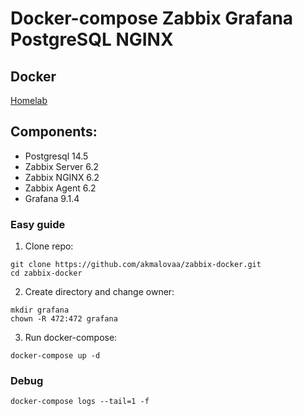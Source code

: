 # Docker-compose Zabbix Grafana PostgreSQL NGINX 
## Docker
 [Homelab]( https://akmalov.com/blog/zabbix-grafana-docker/)

## Components:

- Postgresql 14.5
- Zabbix Server 6.2
- Zabbix NGINX 6.2
- Zabbix Agent 6.2
- Grafana 9.1.4

### Easy guide

1) Clone repo:
```
git clone https://github.com/akmalovaa/zabbix-docker.git
cd zabbix-docker
```

2) Create directory and change owner:

```
mkdir grafana
chown -R 472:472 grafana
```

3) Run docker-compose:
```
docker-compose up -d
```

### Debug
```
docker-compose logs --tail=1 -f
```
